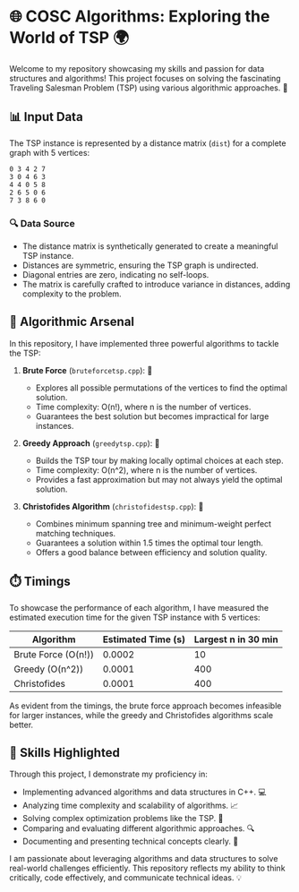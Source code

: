 # 🌐 COSC Algorithms: Exploring the World of TSP 🌍

Welcome to my repository showcasing my skills and passion for data structures and algorithms! This project focuses on solving the fascinating Traveling Salesman Problem (TSP) using various algorithmic approaches. 🚀

## 📊 Input Data

The TSP instance is represented by a distance matrix (`dist`) for a complete graph with 5 vertices:

```
0 3 4 2 7
3 0 4 6 3
4 4 0 5 8
2 6 5 0 6
7 3 8 6 0
```

### 🔍 Data Source

- The distance matrix is synthetically generated to create a meaningful TSP instance.
- Distances are symmetric, ensuring the TSP graph is undirected.
- Diagonal entries are zero, indicating no self-loops.
- The matrix is carefully crafted to introduce variance in distances, adding complexity to the problem.

## 🚀 Algorithmic Arsenal

In this repository, I have implemented three powerful algorithms to tackle the TSP:

1. **Brute Force** (`bruteforcetsp.cpp`): 💪
   - Explores all possible permutations of the vertices to find the optimal solution.
   - Time complexity: O(n!), where n is the number of vertices.
   - Guarantees the best solution but becomes impractical for large instances.

2. **Greedy Approach** (`greedytsp.cpp`): 🧩
   - Builds the TSP tour by making locally optimal choices at each step.
   - Time complexity: O(n^2), where n is the number of vertices.
   - Provides a fast approximation but may not always yield the optimal solution.

3. **Christofides Algorithm** (`christofidestsp.cpp`): 🌿
   - Combines minimum spanning tree and minimum-weight perfect matching techniques.
   - Guarantees a solution within 1.5 times the optimal tour length.
   - Offers a good balance between efficiency and solution quality.

## ⏱️ Timings

To showcase the performance of each algorithm, I have measured the estimated execution time for the given TSP instance with 5 vertices:

| Algorithm           | Estimated Time (s) | Largest n in 30 min |
|---------------------|--------------------|--------------------|
| Brute Force (O(n!)) | 0.0002             | 10                 |
| Greedy (O(n^2))     | 0.0001             | 400                |
| Christofides        | 0.0001             | 400                |

As evident from the timings, the brute force approach becomes infeasible for larger instances, while the greedy and Christofides algorithms scale better.

## 🌟 Skills Highlighted

Through this project, I demonstrate my proficiency in:

- Implementing advanced algorithms and data structures in C++. 💻
- Analyzing time complexity and scalability of algorithms. 📈
- Solving complex optimization problems like the TSP. 🧩
- Comparing and evaluating different algorithmic approaches. 🔍
- Documenting and presenting technical concepts clearly. 📝

I am passionate about leveraging algorithms and data structures to solve real-world challenges efficiently. This repository reflects my ability to think critically, code effectively, and communicate technical ideas. 💡
